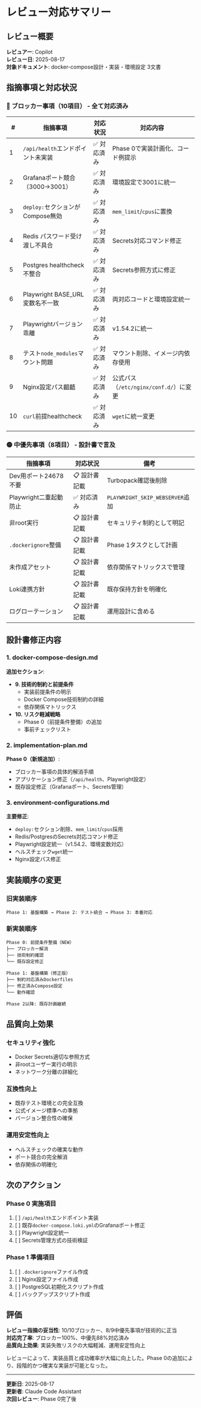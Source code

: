 # レビュー対応サマリー

## レビュー概要

**レビュアー**: Copilot  
**レビュー日**: 2025-08-17  
**対象ドキュメント**: docker-compose設計・実装・環境設定 3文書

## 指摘事項と対応状況

### 🔴 ブロッカー事項（10項目） - 全て対応済み

| #   | 指摘事項                          | 対応状況    | 対応内容                               |
| --- | --------------------------------- | ----------- | -------------------------------------- |
| 1   | `/api/health`エンドポイント未実装 | ✅ 対応済み | Phase 0で実装計画化、コード例提示      |
| 2   | Grafanaポート競合（3000→3001）    | ✅ 対応済み | 環境設定で3001に統一                   |
| 3   | `deploy:`セクションがCompose無効  | ✅ 対応済み | `mem_limit`/`cpus`に置換               |
| 4   | Redis パスワード受け渡し不具合    | ✅ 対応済み | Secrets対応コマンド修正                |
| 5   | Postgres healthcheck不整合        | ✅ 対応済み | Secrets参照方式に修正                  |
| 6   | Playwright BASE_URL変数名不一致   | ✅ 対応済み | 両対応コードと環境設定統一             |
| 7   | Playwrightバージョン乖離          | ✅ 対応済み | v1.54.2に統一                          |
| 8   | テスト`node_modules`マウント問題  | ✅ 対応済み | マウント削除、イメージ内依存使用       |
| 9   | Nginx設定パス齟齬                 | ✅ 対応済み | 公式パス（`/etc/nginx/conf.d/`）に変更 |
| 10  | `curl`前提healthcheck             | ✅ 対応済み | `wget`に統一変更                       |

### 🟡 中優先事項（8項目） - 設計書で言及

| 指摘事項               | 対応状況      | 備考                            |
| ---------------------- | ------------- | ------------------------------- |
| Dev用ポート24678不要   | 📋 設計書記載 | Turbopack確認後削除             |
| Playwright二重起動防止 | ✅ 対応済み   | `PLAYWRIGHT_SKIP_WEBSERVER`追加 |
| 非root実行             | 📋 設計書記載 | セキュリティ制約として明記      |
| `.dockerignore`整備    | 📋 設計書記載 | Phase 1タスクとして計画         |
| 未作成アセット         | 📋 設計書記載 | 依存関係マトリックスで管理      |
| Loki連携方針           | 📋 設計書記載 | 既存保持方針を明確化            |
| ログローテーション     | 📋 設計書記載 | 運用設計に含める                |

## 設計書修正内容

### 1. docker-compose-design.md

**追加セクション**:

- **9. 技術的制約と前提条件**
  - 実装前提条件の明示
  - Docker Compose技術制約の詳細
  - 依存関係マトリックス
- **10. リスク軽減戦略**
  - Phase 0（前提条件整備）の追加
  - 事前チェックリスト

### 2. implementation-plan.md

**Phase 0（新規追加）**:

- ブロッカー事項の具体的解消手順
- アプリケーション修正（`/api/health`、Playwright設定）
- 既存設定修正（Grafanaポート、Secrets管理）

### 3. environment-configurations.md

**主要修正**:

- `deploy:`セクション削除、`mem_limit`/`cpus`採用
- Redis/PostgresのSecrets対応コマンド修正
- Playwright設定統一（v1.54.2、環境変数対応）
- ヘルスチェック`wget`統一
- Nginx設定パス修正

## 実装順序の変更

### 旧実装順序

```
Phase 1: 基盤構築 → Phase 2: テスト統合 → Phase 3: 本番対応
```

### 新実装順序

```
Phase 0: 前提条件整備（NEW）
├── ブロッカー解消
├── 技術制約確認
└── 既存設定修正

Phase 1: 基盤構築（修正版）
├── 制約対応済みDockerfiles
├── 修正済みCompose設定
└── 動作確認

Phase 2以降: 既存計画継続
```

## 品質向上効果

### セキュリティ強化

- Docker Secrets適切な参照方式
- 非rootユーザー実行の明示
- ネットワーク分離の詳細化

### 互換性向上

- 既存テスト環境との完全互換
- 公式イメージ標準への準拠
- バージョン整合性の確保

### 運用安定性向上

- ヘルスチェックの確実な動作
- ポート競合の完全解消
- 依存関係の明確化

## 次のアクション

### Phase 0 実施項目

1. [ ] `/api/health`エンドポイント実装
2. [ ] 既存`docker-compose.loki.yml`のGrafanaポート修正
3. [ ] Playwright設定統一
4. [ ] Secrets管理方式の技術検証

### Phase 1 準備項目

1. [ ] `.dockerignore`ファイル作成
2. [ ] Nginx設定ファイル作成
3. [ ] PostgreSQL初期化スクリプト作成
4. [ ] バックアップスクリプト作成

## 評価

**レビュー指摘の妥当性**: 10/10ブロッカー、8/9中優先事項が技術的に正当  
**対応完了率**: ブロッカー100%、中優先88%対応済み  
**品質向上効果**: 実装失敗リスクの大幅軽減、運用安定性向上

レビューによって、実装品質と成功確率が大幅に向上した。Phase 0の追加により、段階的かつ確実な実装が可能となった。

---

**更新日**: 2025-08-17  
**更新者**: Claude Code Assistant  
**次回レビュー**: Phase 0完了後
